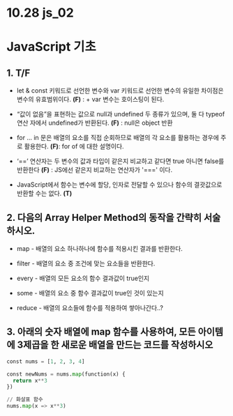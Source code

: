 # 10.28 js_02

# JavaScript 기초

## 1. T/F

- let & const 키워드로 선언한 변수와 var 키워드로 선언한 변수의 유일한 차이점은 변수의 유효범위이다. **(F)** : + var 변수는 호이스팅이 된다.

-  “값이 없음”을 표현하는 값으로 null과 undefined 두 종류가 있으며, 둘 다 typeof 연산 자에서 undefined가 반환된다. **(F)** : null은 object 반환

-  for ... in 문은 배열의 요소를 직접 순회하므로 배열의 각 요소를 활용하는 경우에 주로 활용한다. **(F)**: for of 에 대한 설명이다.

- ‘==’ 연산자는 두 변수의 값과 타입이 같은지 비교하고 같다면 true 아니면 false를 반환한다 **(F)** : JS에선 같은지 비교하는 연산자가 '===' 이다.

- JavaScript에서 함수는 변수에 할당, 인자로 전달할 수 있으나 함수의 결괏값으로 반환할 수는 없다. **(T)**

  

## 2. 다음의 Array Helper Method의 동작을 간략히 서술하시오.

- map - 배열의 요소 하나하나에 함수를 적용시킨 결과를 반환한다.

- filter - 배열의 요소 중 조건에 맞는 요소들을 반환한다.

- every - 배열의 모든 요소의 함수 결과값이 true인지

- some - 배열의 요소 중 함수 결과값이 true인 것이 있는지

- reduce - 배열의 요소들에 함수를 적용하여 쌓아나간다..?

  

## 3. 아래의 숫자 배열에 map 함수를 사용하여, 모든 아이템에 3제곱을 한 새로운 배열을 만드는 코드를 작성하시오

```python
const nums = [1, 2, 3, 4]

const newNums = nums.map(function(x) {
  return x**3
})

// 화살표 함수
nums.map(x => x**3)
```

